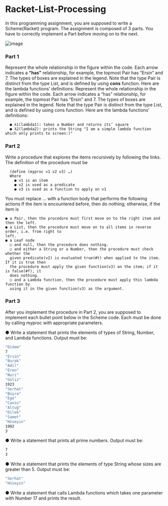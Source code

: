 # Racket-List-Processing
In this programming assignment, you are supposed to write a Scheme(Racket) program. The
assignment is composed of 3 parts. You have to correctly implement a Part before moving on to
the next.

![image](https://github.com/hybtli/Racket-List-Processing/assets/102618972/eaf1233f-971c-467e-b1a6-7e652c1d70df)

### Part 1

Represent the whole relationship in the figure within the code. Each arrow indicates a **“has”**
relationship, for example, the topmost Pair has “Ersin” and 7. The types of boxes are explained
in the legend. Note that the type Pair is distinct from the type List, and is defined by using **cons**
function. Here are the lambda functions’ definitions:
Represent the whole relationship in the figure within the code. Each arrow indicates a “has”
relationship, for example, the topmost Pair has “Ersin” and 7. The types of boxes are explained
in the legend. Note that the type Pair is distinct from the type List, and is defined by using cons
function. Here are the lambda functions’ definitions:

      ● λ1(lambda1): takes a Number and returns its’ square
      ● λ2(lambda2): prints the String "I am a simple lambda function which only prints to screen:)"
      
### Part 2
Write a procedure that explores the items recursively by following the links. The definition of the
procedure must be

      (define (myproc v1 v2 v3) …)
      Where
        ● v1 is an item
        ● v2 is used as a predicate
        ● v3 is used as a function to apply on v1

You must replace … with a function body that performs the following actions
If the item is encountered before, then do nothing; otherwise, if the item is

    ● a Pair, then the procedure must first move on to the right item and then the left.
    ● a List, then the procedure must move on to all items in reverse order, i.e. from right to
    left.
    ● a Leaf node
      ○ and null, then the procedure does nothing.
      ○ and either a String or a Number, then the procedure must check whether the
      given predicate(v2) is evaluated true(#t) when applied to the item. If it is true then
      the procedure must apply the given function(v3) on the item; if it is false(#f), it
      does nothing.
      ○ and a Lambda function, then the procedure must apply this lambda function by
      using it in the given function(v3) as the argument.

### Part 3
After you implement the procedure in Part 2, you are supposed to implement each bullet point
below in the Scheme code. Each must be done by calling myproc with appropriate parameters.

  ●   Write a statement that prints the elements of types of String, Number, and Lambda
  functions. Output must be:

```Bash
"Didem"
7
"Ersin"
"Burak"
"Adil"
"Eren"
"Nuri"
"Güliz"
1923
"Serhat"
"Büşra"
"Ege"
"Cansu"
"Altuğ"
"Dilek"
"Samet"
"Hüseyin"
1992
3
```
●   Write a statement that prints all prime numbers. Output must be:
```Bash
7
3
```
●   Write a statement that prints the elements of type String whose sizes are greater than 5.
Output must be:
```Bash
"Serhat"
"Hüseyin"
```
●   Write a statement that calls Lambda functions which takes one parameter with Number
17 and prints the result.

